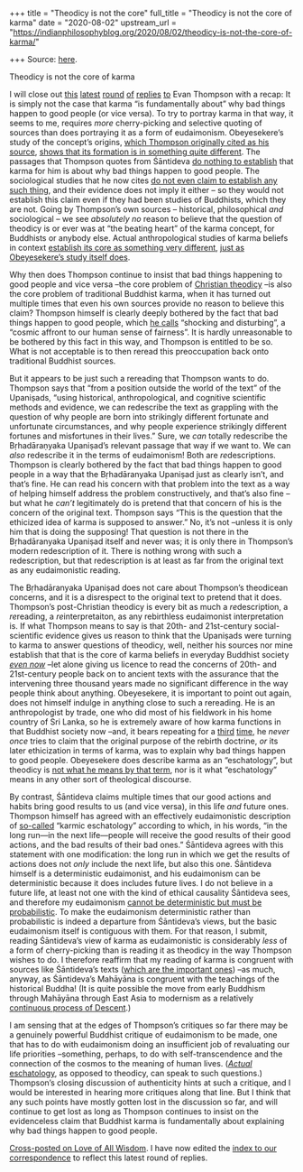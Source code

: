 +++
title = "Theodicy is not the core"
full_title = "Theodicy is not the core of karma"
date = "2020-08-02"
upstream_url = "https://indianphilosophyblog.org/2020/08/02/theodicy-is-not-the-core-of-karma/"

+++
Source: [here](https://indianphilosophyblog.org/2020/08/02/theodicy-is-not-the-core-of-karma/).

Theodicy is not the core of karma

I will close out
[this](http://loveofallwisdom.com/blog/2020/07/of-shopping-carts-and-cherry-picking/)
[latest](http://loveofallwisdom.com/blog/2020/07/karma-eschatology-theodicy-or-eudaimonism/)
[round](http://loveofallwisdom.com/blog/2020/07/philosophical-texts-for-philosophers)
[of](http://loveofallwisdom.com/blog/2020/07/karma-in-society/)
[replies](http://loveofallwisdom.com/blog/2020/07/what-would-santideva-do-without-rebirth/)
[to](http://loveofallwisdom.com/blog/2020/07/santidevas-passages-on-enemies-and-their-context)
Evan Thompson with a recap: It is simply not the case that karma “is
fundamentally about” why bad things happen to good people (or vice
versa). To try to portray karma in that way, it seems to me, requires
*more* cherry-picking and selective quoting of sources than does
portraying it as a form of eudaimonism. Obeyesekere’s study of the
concept’s origins, [which Thompson originally cited as his
source](http://indianphilosophyblog.org/2020/04/25/clarifying-why-i-am-not-a-buddhist-a-response-to-amod-lele-guest-post-by-evan-thompson/),
[shows that its formation is in something quite
different](http://loveofallwisdom.com/blog/2020/05/is-karma-about-why-bad-things-happen-to-good-people/).
The passages that Thompson quotes from Śāntideva [do nothing to
establish](http://loveofallwisdom.com/blog/2020/07/what-would-santideva-do-without-rebirth)
that karma for him is about why bad things happen to good people. The
sociological studies that he now cites [do not even claim to establish
any such
thing](http://loveofallwisdom.com/blog/2020/07/karma-in-society/), and
their evidence does not imply it either – so they would not establish
this claim even if they had been studies of Buddhists, which they are
not. Going by Thompson’s own sources – historical, philosophical *and*
sociological – we see *absolutely no* reason to believe that the
question of theodicy is or ever was at “the beating heart” of the karma
concept, for Buddhists or anybody else. Actual anthropological studies
of karma beliefs in context [establish its core as something very
different](http://loveofallwisdom.com/blog/2020/07/karma-in-society/),
[just as Obeyesekere’s study itself
does](http://loveofallwisdom.com/blog/2020/05/is-karma-about-why-bad-things-happen-to-good-people/).

Why then does Thompson continue to insist that bad things happening to
good people and vice versa –the core problem of [Christian
theodicy](http://loveofallwisdom.com/blog/2020/05/is-karma-about-why-bad-things-happen-to-good-people/)
–is also the core problem of traditional Buddhist karma, when it has
turned out multiple times that even his own sources provide no reason to
believe this claim? Thompson himself is clearly deeply bothered by the
fact that bad things happen to good people, which [he
calls](http://indianphilosophyblog.org/2020/04/25/clarifying-why-i-am-not-a-buddhist-a-response-to-amod-lele-guest-post-by-evan-thompson/)
“shocking and disturbing”, a “cosmic affront to our human sense of
fairness”. It is hardly unreasonable to be bothered by this fact in this
way, and Thompson is entitled to be so. What is not acceptable is to
then reread this preoccupation back onto traditional Buddhist sources.

But it appears to be just such a rereading that Thompson wants to do.
Thompson says that “from a position outside the world of the text” of
the Upaniṣads, “using historical, anthropological, and cognitive
scientific methods and evidence, we can redescribe the text as grappling
with the question of why people are born into strikingly different
fortunate and unfortunate circumstances, and why people experience
strikingly different fortunes and misfortunes in their lives.” Sure, we
*can* totally redescribe the Bṛhadāraṇyaka Upaniṣad’s relevant passage
that way if we want to. We can *also* redescribe it in the terms of
eudaimonism! Both are *re*descriptions. Thompson is clearly bothered by
the fact that bad things happen to good people in a way that the
Bṛhadāranyaka Upaniṣad just as clearly isn’t, and that’s fine. He can
read his concern with that problem into the text as a way of helping
himself address the problem constructively, and that’s also fine –but
what he *can’t* legitimately do is pretend that that concern of his is
the concern of the original text. Thompson says “This is the question
that the ethicized idea of karma is supposed to answer.” No, it’s not
–unless it is only him that is doing the supposing! That question is
not there in the Bṛhadāranyaka Upaniṣad itself and never was; it is only
there in Thompson’s modern redescription of it. There is nothing wrong
with such a redescription, but that redescription is at least as far
from the original text as any eudaimonistic reading.

The Bṛhadāranyaka Upaniṣad does not care about Thompson’s theodicean
concerns, and it is a disrespect to the original text to pretend that it
does. Thompson’s post-Christian theodicy is every bit as much a
*re*description, a *re*reading, a *re*interpretaiton, as any rebirthless
eudaimonist interpretation is. If what Thompson means to say is that
20th- and 21st-century social-scientific evidence gives us reason to
think that the Upaniṣads were turning to karma to answer questions of
theodicy, well, neither his sources nor mine establish that that is the
core of karma beliefs in everyday Buddhist society [*even
now*](http://loveofallwisdom.com/blog/2020/07/karma-in-society/) –let
alone giving us licence to read the concerns of 20th- and 21st-century
people back on to ancient texts with the assurance that the intervening
three thousand years made no significant difference in the way people
think about anything. Obeyesekere, it is important to point out again,
does not himself indulge in anything close to such a rereading. He is an
anthropologist by trade, one who did most of his fieldwork in his home
country of Sri Lanka, so he is extremely aware of how karma functions in
that Buddhist society now –and, it bears repeating for a
[third](http://loveofallwisdom.com/blog/2020/05/is-karma-about-why-bad-things-happen-to-good-people/)
[time](http://loveofallwisdom.com/blog/2020/07/karma-eschatology-theodicy-or-eudaimonism/),
he *never once* tries to claim that the original purpose of the rebirth
doctrine, *or* its later ethicization in terms of karma, was to explain
why bad things happen to good people. Obeyesekere does describe karma as
an “eschatology”, but theodicy is [not what he means by that
term](http://loveofallwisdom.com/blog/2020/07/karma-eschatology-theodicy-or-eudaimonism/),
nor is it what “eschatology” means in any other sort of theological
discourse.

By contrast, Śāntideva claims multiple times that our good actions and
habits bring good results to us (and vice versa), in this life *and*
future ones. Thompson himself has agreed with an effectively
eudaimonistic description of
[so-called](http://loveofallwisdom.com/blog/2020/07/karma-eschatology-theodicy-or-eudaimonism/)
“karmic eschatology” according to which, in his words, “in the long
run—in the next life—people will receive the good results of their good
actions, and the bad results of their bad ones.” Śāntideva agrees with
this statement with one modification: the long run in which we get the
results of actions does not *only* include the next life, but also this
one. Śāntideva himself is a deterministic eudaimonist, and his
eudaimonism can be deterministic because it does includes future lives.
I do not believe in a future life, at least not one with the kind of
ethical causality Śāntideva sees, and therefore my eudaimonism [cannot
be deterministic but must be
probabilistic](http://loveofallwisdom.com/blog/2020/05/bad-things-good-people-and-eudaimonism/).
To make the eudaimonism deterministic rather than probabilistic is
indeed a departure from Śāntideva’s views, but the basic eudaimonism
itself is contiguous with them. For that reason, I submit, reading
Śāntideva’s view of karma as eudaimonistic is considerably *less* of a
form of cherry-picking than is reading it as theodicy in the way
Thompson wishes to do. I therefore reaffirm that my reading of karma is
congruent with sources like Śāntideva’s texts ([which are the important
ones](http://loveofallwisdom.com/blog/2020/07/philosophical-texts-for-philosophers))
–as much, anyway, as Śāntideva’s Mahāyāna is congruent with the
teachings of the historical Buddha! (It is quite possible the move from
early Buddhism through Mahāyāna through East Asia to modernism as a
relatively [continuous process of
Descent](http://loveofallwisdom.com/blog/2011/09/the-story-of-buddhisms-descent/).)

I am sensing that at the edges of Thompson’s critiques so far there may
be a genuinely powerful Buddhist critique of eudaimonism to be made, one
that has to do with eudaimonism doing an insufficient job of revaluating
our life priorities –something, perhaps, to do with self-transcendence
and the connection of the cosmos to the meaning of human lives.
([*Actual*
eschatology](http://loveofallwisdom.com/blog/2020/07/karma-eschatology-theodicy-or-eudaimonism/),
as opposed to theodicy, can speak to such questions.) Thompson’s closing
discussion of authenticity hints at such a critique, and I would be
interested in hearing more critiques along that line. But I think that
any such points have mostly gotten lost in the discussion so far, and
will continue to get lost as long as Thompson continues to insist on the
evidenceless claim that Buddhist karma is fundamentally about explaining
why bad things happen to good people.

[Cross-posted on Love of All
Wisdom](http://loveofallwisdom.com/blog/2020/08/theodicy-is-not-the-core-of-karma).
I have now edited the [index to our
correspondence](http://loveofallwisdom.com/blog/2020/06/an-index-to-the-thompson-lele-correspondence/)
to reflect this latest round of replies.
